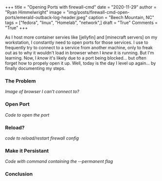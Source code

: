 +++
title   = "Opening Ports with firewall-cmd"
date    = "2020-11-29"
author  = "Ryan Himmelwright"
image   = "img/posts/firewall-cmd-open-ports/emerald-outback-log-header.jpeg"
caption = "Beech Mountain, NC"
tags    = ["fedora", "linux", "Homelab", "network",]
draft   = "True"
Comments = "True"
+++

As I host more container servies like [jellyfin] and [minecraft servers] on my workstation, I constantly need to open ports for those services. I use to frequently try to connect to a service from another machine, only to freak out as to why it wouldn't load in browser when I *knew* it is running. But I'm learning. Now, I *know* it's likely due to a port being blocked... but often forget how to propely open it up. Well, today is the day I level up again... by finally documenting my steps.

<!--more-->

### The Problem

*Image of browser I can't connect to?*

### Open Port

*Code to open the port*

### Reload?

*code to reload/restart firewall config*

### Make it Persistant

*Code with command containing the --permanent flag*

### Conclusion